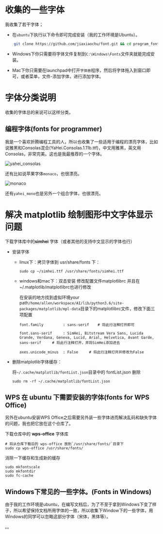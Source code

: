 # 收集的一些字体

我收集了若干字体；

- 在`ubuntu`下执行以下命令即可完成安装（我的工作环境是Ubuntu）。

```bash
	git clone https://github.com/jiaxiaochu/font.git && cd program_font && ./install.sh
```

- Windows下你只需要将字体文件复制到`C:\Windows\Fonts`文件夹就能完成安装。

- Mac下你只需要在launchpad中打开`字体册`程序，然后将字体拖入到窗口即可，或者菜单，文件-添加字体，进行添加字体。

# 字体分类说明

收集的字体总的来说可以这样分类。

## 编程字体(fonts for programmer)

我是一个喜欢折腾编程工具的人，所以也收集了一些适用于编程的漂亮字体，比如说雅黑和Consolas混合(YaHei.Consolas.1.11b.ttf)，中文用雅黑，英文用Consolas，非常完美。这也是我最推荐的一个字体。

![yahei_consolas](https://cloud.githubusercontent.com/assets/4246425/13220862/75386cb2-d9b3-11e5-9d56-d59100ae1c7f.png)

还有比如说苹果字体`monaco`，也很漂亮。

![monaco](https://cloud.githubusercontent.com/assets/4246425/13221785/092c53f8-d9b8-11e5-93e7-7d2f4c3dee90.png)

还有`yahei_mono`也是另外一个组合字体，也很漂亮。

# 解决 matplotlib 绘制图形中文字体显示问题

下载字体库中的**simhei** 字体（或者其他的支持中文显示的字体也行）

- 安装字体

  - linux下：拷贝字体到 usr/share/fonts 下：

    ```
    sudo cp ~/simhei.ttf /usr/share/fonts/simhei.ttf
    ```

  - windows和mac下：双击安装
    修改配置文件matplotlibrc 并且在~/.matplotlib/matplotlibrc也进行修改

    在安装的地方找到虚拟环境your path`/home/allen/workspace/AI/lib/python3.6/site-packages/matplotlib/mpl-data`目录下的matplotlibrc文件，修改下面三项配置

    ```
    font.family         : sans-serif	# 将此行注释打开即可       
    
    font.sans-serif     : SimHei, Bitstream Vera Sans, Lucida Grande, Verdana, Geneva, Lucid, Arial, Helvetica, Avant Garde, sans-serif		# 将此行注释打开，并将SimHei添加进去
    
    axes.unicode_minus  : False		# 将此行注释打开并修改为False       
    ```

- 删除matplotlib字体缓存：

  将`~/.cache/matplotlib/fontList.json`目录中的 fontList.json 删除

  ```
  sudo rm -rf ~/.cache/matplotlib/fontList.json
  ```

## WPS 在 ubuntu 下需要安装的字体(fonts for WPS Office)

另外在ubuntu安装WPS Office之后需要另外装一些字体进而解决乱码和缺失字体的问题，我也把它放在这个仓库了。

下载仓库中的  **wps-office** 字体库

```
# 将从仓库下载后的 wps-office 放到`/usr/share/fonts/`目录下
sudo cp wps-office /usr/share/fonts/
```

消除一下缓存和生成新的缓存

```
sudo mkfontscale
sudo mkfontdir
sudo fc-cache
```

##  Windows下常见的一些字体。(Fonts in Windows)

由于我的工作环境是ubuntu，在编写文档后，为了不至于拿到Windows下变了样子，所以希望保持文档所用字体的一致，所以收集下Window下的一些字体，用Windows的同学可以忽略这部分字体（宋体，黑体等）。

。。

